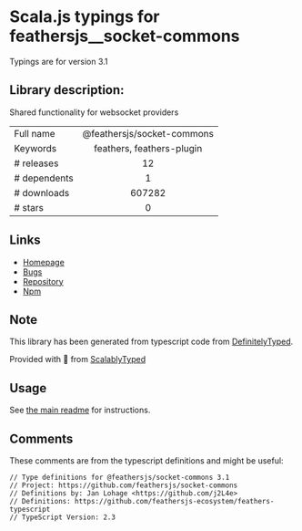 
# Scala.js typings for feathersjs__socket-commons

Typings are for version 3.1

## Library description:
Shared functionality for websocket providers

|                    |                 |
| ------------------ | :-------------: |
| Full name          | @feathersjs/socket-commons |
| Keywords           | feathers, feathers-plugin |
| # releases         | 12 |
| # dependents       | 1 |
| # downloads        | 607282 |
| # stars            | 0 |

## Links
- [Homepage](https://github.com/feathersjs/socket-commons)
- [Bugs](https://github.com/feathersjs/socket-commons/issues)
- [Repository](https://github.com/feathersjs/socket-commons)
- [Npm](https://www.npmjs.com/package/%40feathersjs%2Fsocket-commons)
    


## Note
This library has been generated from typescript code from [DefinitelyTyped](https://definitelytyped.org).

Provided with :purple_heart: from [ScalablyTyped](https://github.com/oyvindberg/ScalablyTyped)

## Usage
See [the main readme](../../readme.md) for instructions.

## Comments

These comments are from the typescript definitions and might be useful:
```
// Type definitions for @feathersjs/socket-commons 3.1
// Project: https://github.com/feathersjs/socket-commons
// Definitions by: Jan Lohage <https://github.com/j2L4e>
// Definitions: https://github.com/feathersjs-ecosystem/feathers-typescript
// TypeScript Version: 2.3

```

